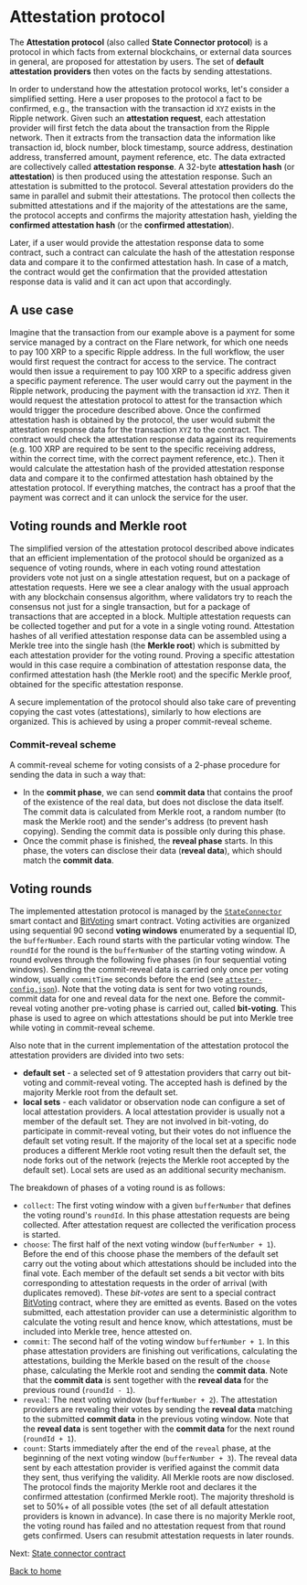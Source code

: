 # Attestation protocol

The **Attestation protocol** (also called **State Connector protocol**) is a protocol in which facts from external blockchains, or external data sources in general, are proposed for attestation by users. The set of **default attestation providers** then votes on the facts by sending attestations.

In order to understand how the attestation protocol works, let's consider a simplified setting. Here a user proposes to the protocol a fact to be confirmed, e.g., the transaction with the transaction id `XYZ` exists in the Ripple network. Given such an **attestation request**, each attestation provider will first fetch the data about the transaction from the Ripple network. Then it extracts from the transaction data the information like transaction id, block number, block timestamp, source address, destination address, transferred amount, payment reference, etc. The data extracted are collectively called **attestation response**. A 32-byte **attestation hash** (or **attestation**) is then produced using the attestation response. Such an attestation is submitted to the protocol. Several attestation providers do the same in parallel and submit their attestations. The protocol then collects the submitted attestations and if the majority of the attestations are the same, the protocol accepts and confirms the majority attestation hash, yielding the **confirmed attestation hash** (or the **confirmed attestation**).

Later, if a user would provide the attestation response data to some contract, such a contract can calculate the hash of the attestation response data and compare it to the confirmed attestation hash. In case of a match, the contract would get the confirmation that the provided attestation response data is valid and it can act upon that accordingly.

## A use case

Imagine that the transaction from our example above is a payment for some service managed by a contract on the Flare network, for which one needs to pay 100 XRP to a specific Ripple address. In the full workflow, the user would first request the contract for access to the service. The contract would then issue a requirement to pay 100 XRP to a specific address given a specific payment reference. The user would carry out the payment in the Ripple network, producing the payment with the transaction id `XYZ`. Then it would request the attestation protocol to attest for the transaction which would trigger the procedure described above. Once the confirmed attestation hash is obtained by the protocol, the user would submit the attestation response data for the transaction `XYZ` to the contract. The contract would check the attestation response data against its requirements (e.g. 100 XRP are required to be sent to the specific receiving address, within the correct time, with the correct payment reference, etc.). Then it would calculate the attestation hash of the provided attestation response data and compare it to the confirmed attestation hash obtained by the attestation protocol. If everything matches, the contract has a proof that the payment was correct and it can unlock the service for the user.

## Voting rounds and Merkle root

The simplified version of the attestation protocol described above indicates that an efficient implementation of the protocol should be organized as a sequence of voting rounds, where in each voting round attestation providers vote not just on a single attestation request, but on a package of attestation requests. Here we see a clear analogy with the usual approach with any blockchain consensus algorithm, where validators try to reach the consensus not just for a single transaction, but for a package of transactions that are accepted in a block. Multiple attestation requests can be collected together and put for a vote in a single voting round. Attestation hashes of all verified attestation response data can be assembled using a Merkle tree into the single hash (the **Merkle root**) which is submitted by each attestation provider for the voting round. Proving a specific attestation would in this case require a combination of attestation response data, the confirmed attestation hash (the Merkle root) and the specific Merkle proof, obtained for the specific attestation response.

A secure implementation of the protocol should also take care of preventing copying the cast votes (attestations), similarly to how elections are organized. This is achieved by using a proper commit-reveal scheme.

### Commit-reveal scheme

A commit-reveal scheme for voting consists of a 2-phase procedure for sending the data in such a way that:

- In the **commit phase**, we can send **commit data** that contains the proof of the existence of the real data, but does not disclose the data itself. The commit data is calculated from Merkle root, a random number (to mask the Merkle root) and the sender's address (to prevent hash copying). Sending the commit data is possible only during this phase.
- Once the commit phase is finished, the **reveal phase** starts. In this phase, the voters can disclose their data (**reveal data**), which should match the **commit data**.

## Voting rounds

The implemented attestation protocol is managed by the [`StateConnector`](state-connector-contract.md) smart contact and [BitVoting](bit-voting.md) smart contract. Voting activities are organized using sequential 90 second **voting windows** enumerated by a sequential ID, the `bufferNumber`. Each round starts with the particular voting window. The `roundId` for the round is the `bufferNumber` of the starting voting window. A round evolves through the following five phases (in four sequential voting windows). Sending the commit-reveal data is carried only once per voting window, usually `commitTime` seconds before the end (see [`attester-config.json`](configs/.install/templates/attester-config.json)). Note that the voting data is sent for two voting rounds, commit data for one and reveal data for the next one. Before the commit-reveal voting another pre-voting phase is carried out, called **bit-voting**. This phase is used to agree on which attestations should be put into Merkle tree while voting in commit-reveal scheme. 

Also note that in the current implementation of the attestation protocol the attestation providers are divided into two sets:
- **default set** - a selected set of 9 attestation providers that carry out bit-voting and commit-reveal voting. The accepted hash is defined by the majority Merkle root from the default set.
- **local sets** - each validator or observation node can configure a set of local attestation providers. A local attestation provider is usually not a member of the default set. They are not involved in bit-voting, do participate in commit-reveal voting, but their votes do not influence the default set voting result. If the majority of the local set at a specific node produces a different Merkle root voting result then the default set, the node forks out of the network (rejects the Merkle root accepted by the default set). Local sets are used as an additional security mechanism.

The breakdown of phases of a voting round is as follows:
- `collect`: The first voting window with a given `bufferNumber` that defines the voting round's `roundId`. In this phase attestation requests are being collected. After attestation request are collected the verification process is started.
- `choose`: The first half of the next voting window (`bufferNumber + 1`). Before the end of this choose phase the members of the default set carry out the voting about which attestations should be included into the final vote. Each member of the default set sends a bit vector with bits corresponding to attestation requests in the order of arrival (with duplicates removed). These *bit-votes* are sent to a special contract [BitVoting](./bit-voting.md) contract, where they are emitted as events. Based on the votes submitted, each attestation provider can use a deterministic algorithm to calculate the voting result and hence know, which attestations, must be included into Merkle tree, hence attested on. 
- `commit`: The second half of the voting window `bufferNumber + 1`. In this phase attestation providers are finishing out verifications, calculating the attestations, building the Merkle based on the result of the `choose` phase, calculating the Merkle root and sending the **commit data**. Note that the **commit data** is sent together with the **reveal data** for the previous round (`roundId - 1`).
- `reveal`: The next voting window (`bufferNumber + 2`). The attestation providers are revealing their votes by sending the **reveal data** matching to the submitted **commit data** in the previous voting window. Note that the **reveal data** is sent together with the **commit data** for the next round (`roundId + 1`).
- `count`: Starts immediately after the end of the `reveal` phase, at the beginning of the next voting window (`bufferNumber + 3`). The reveal data sent by each attestation provider is verified against the commit data they sent, thus verifying the validity. All Merkle roots are now disclosed. The protocol finds the majority Merkle root and declares it the confirmed attestation (confirmed Merkle root). The majority threshold is set to 50%+ of all possible votes (the set of all default attestation providers is known in advance). In case there is no majority Merkle root, the voting round has failed and no attestation request from that round gets confirmed. Users can resubmit attestation requests in later rounds.

Next: [State connector contract](./state-connector-contract.md)

[Back to home](../README.md)
